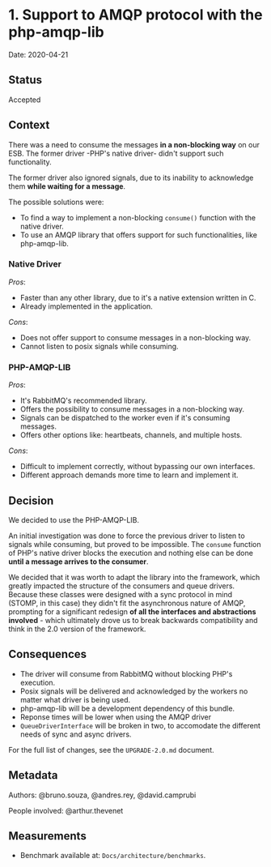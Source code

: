 # 1. Support to AMQP protocol with the php-amqp-lib

Date: 2020-04-21

## Status

Accepted

## Context

There was a need to consume the messages **in a non-blocking way** on our ESB. The former driver -PHP's native driver- didn't support such functionality. 

The former driver also ignored signals, due to its inability to acknowledge them **while waiting for a message**.

The possible solutions were:

  - To find a way to implement a non-blocking `consume()` function with the native driver.
  - To use an AMQP library that offers support for such functionalities, like php-amqp-lib.

### Native Driver

*Pros*: 
- Faster than any other library, due to it's a native extension written in C.
- Already implemented in the application.

*Cons*: 
- Does not offer support to consume messages in a non-blocking way.  
- Cannot listen to posix signals while consuming.

### PHP-AMQP-LIB

*Pros*: 
- It's RabbitMQ's recommended library.
- Offers the possibility to consume messages in a non-blocking way.
- Signals can be dispatched to the worker even if it's consuming messages.
- Offers other options like: heartbeats, channels, and multiple hosts.

*Cons*:
- Difficult to implement correctly, without bypassing our own interfaces.
- Different approach demands more time to learn and implement it.

## Decision

We decided to use the PHP-AMQP-LIB. 

An initial investigation was done to force the previous driver to listen to signals while consuming, but proved to be impossible. The `consume` function of PHP's native driver blocks the execution and nothing else can be done **until a message arrives to the consumer**. 

We decided that it was worth to adapt the library into the framework, which greatly impacted the structure of the consumers and queue drivers. Because these classes were designed with a sync protocol in mind (STOMP, in this case) they didn't fit the asynchronous nature of AMQP, prompting for a significant redesign **of all the interfaces and abstractions involved** - which ultimately drove us to break backwards compatibility and think in the 2.0 version of the framework.   

## Consequences

* The driver will consume from RabbitMQ without blocking PHP's execution.
* Posix signals will be delivered and acknowledged by the workers no matter what driver is being used.  
* php-amqp-lib will be a development dependency of this bundle.
* Reponse times will be lower when using the AMQP driver
* `QueueDriverInterface` will be broken in two, to accomodate the different needs of sync and async drivers.

For the full list of changes, see the `UPGRADE-2.0.md` document.

## Metadata
Authors: @bruno.souza, @andres.rey, @david.camprubi

People involved: @arthur.thevenet

## Measurements
* Benchmark available at: `Docs/architecture/benchmarks`.
